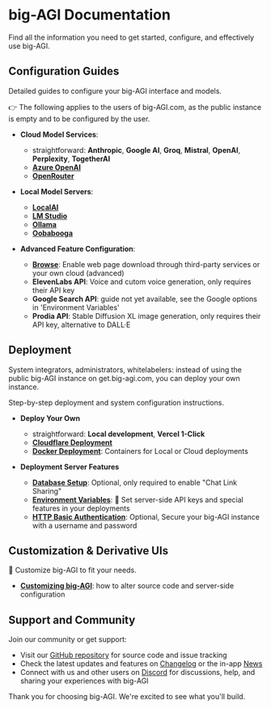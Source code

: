 # big-AGI Documentation

Find all the information you need to get started, configure, and effectively use big-AGI.

[//]: # (## Quick Start)

[//]: # (- **[Introduction]&#40;big-agi.md&#41;**: Overview of big-AGI's features.)

## Configuration Guides

Detailed guides to configure your big-AGI interface and models.

👉 The following applies to the users of big-AGI.com, as the public instance is empty and to be configured by the user.

- **Cloud Model Services**:
  - straightforward: **Anthropic**, **Google AI**, **Groq**, **Mistral**, **OpenAI**, **Perplexity**, **TogetherAI**
  - **[Azure OpenAI](config-azure-openai.md)**
  - **[OpenRouter](config-openrouter.md)**


- **Local Model Servers**:
  - **[LocalAI](config-local-localai.md)**
  - **[LM Studio](config-local-lmstudio.md)**
  - **[Ollama](config-local-ollama.md)**
  - **[Oobabooga](config-local-oobabooga.md)**


- **Advanced Feature Configuration**:
  - **[Browse](config-feature-browse.md)**: Enable web page download through third-party services or your own cloud (advanced)
  - **ElevenLabs API**: Voice and cutom voice generation, only requires their API key
  - **Google Search API**: guide not yet available, see the Google options in 'Environment Variables'
  - **Prodia API**: Stable Diffusion XL image generation, only requires their API key, alternative to DALL·E

## Deployment

System integrators, administrators, whitelabelers: instead of using the public big-AGI instance on get.big-agi.com, you can deploy your own instance.

Step-by-step deployment and system configuration instructions.

- **Deploy Your Own**
  - straightforward: **Local development**, **Vercel 1-Click**
  - **[Cloudflare Deployment](deploy-cloudflare.md)**
  - **[Docker Deployment](deploy-docker.md)**: Containers for Local or Cloud deployments


- **Deployment Server Features**
  - **[Database Setup](deploy-database.md)**: Optional, only required to enable "Chat Link Sharing"
  - **[Environment Variables](environment-variables.md)**: 📌 Set server-side API keys and special features in your deployments
  - **[HTTP Basic Authentication](deploy-authentication.md)**: Optional, Secure your big-AGI instance with a username and password

## Customization & Derivative UIs

👏 Customize big-AGI to fit your needs.

- **[Customizing big-AGI](customizations.md)**: how to alter source code and server-side configuration

## Support and Community

Join our community or get support:

- Visit our [GitHub repository](https://github.com/enricoros/big-AGI) for source code and issue tracking
- Check the latest updates and features on [Changelog](changelog.md) or the in-app [News](https://get.big-agi.com/news)
- Connect with us and other users on [Discord](https://discord.gg/MkH4qj2Jp9) for discussions, help, and sharing your experiences with big-AGI

Thank you for choosing big-AGI. We're excited to see what you'll build.
